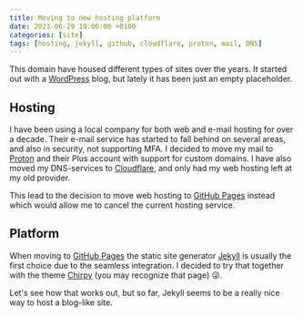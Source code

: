 ```yaml
---
title: Moving to new hosting platform
date: 2023-06-29 19:00:00 +0100
categories: [site]
tags: [hosting, jekyll, github, cloudflare, proton, mail, DNS]
---
```


This domain have housed different types of sites over the years. It started out with a [WordPress](https://wordpress.com/) blog, but lately it has been just an empty placeholder.

## Hosting
I have been using a local company for both web and e-mail hosting for over a decade. Their e-mail service has started to fall behind on several areas, and also in security, not supporting MFA. I decided to move my mail to [Proton](https://proton.me/) and their Plus account with support for custom domains. I have also moved my DNS-services to [Cloudflare](https://cloudflare.com), and only had my web hosting left at my old provider.

This lead to the decision to move web hosting to [GitHub Pages](https://pages.github.com/) instead which would allow me to cancel the current hosting service.

## Platform
When moving to [GitHub Pages](https://pages.github.com/) the static site generator [Jekyll](https://jekyllrb.com/) is usually the first choice due to the seamless integration. I decided to try that together with the theme [Chirpy](https://chirpy.cotes.page/) (you may recognize that page) 😜.

Let's see how that works out, but so far, Jekyll seems to be a really nice way to host a blog-like site.
